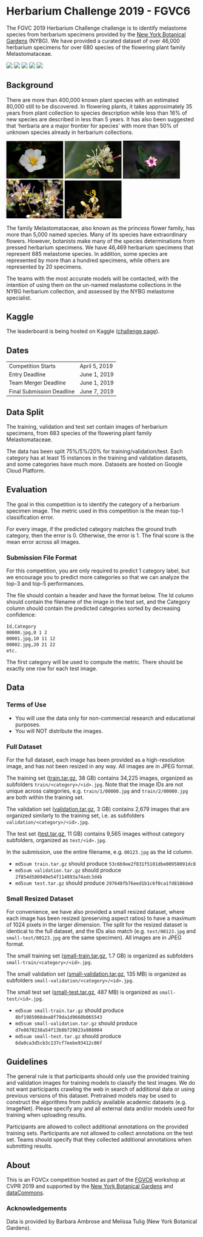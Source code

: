 # Herbarium Challenge 2019 - FGVC6

The FGVC 2019 Herbarium Challenge challenge is to identify melastome species from herbarium specimens provided by the [New York Botanical Gardens](https://www.nybg.org/plant-research-and-conservation/) (NYBG). We have provided a curated dataset of over 46,000 herbarium specimens for over 680 species of the flowering plant family Melastomataceae.

<p float="left">
	<img src="./2019/assets/specimen1.jpg" width=150>
	<img src="./2019/assets/specimen2.jpg" width=150>
	<img src="./2019/assets/specimen3.jpg" width=150>
	<img src="./2019/assets/specimen4.jpg" width=150>
	<img src="./2019/assets/specimen5.jpg" width=150>
</p>

## Background
There are more than 400,000 known plant species with an estimated 80,000 still to be discovered. In flowering plants, it takes approximately 35 years from plant collection to species description while less than 16% of new species are described in less than 5 years. It has also been suggested that ‘herbaria are a major frontier for species’ with more than 50% of unknown species already in herbarium collections.

<p float="left">
	<img src="./2019/assets/plant1.jpg" width=150>
	<img src="./2019/assets/plant2.jpg" width=150>
	<img src="./2019/assets/plant3.jpg" width=150>
	<img src="./2019/assets/plant4.jpg" width=150>
	<img src="./2019/assets/plant5.jpg" width=150>
</p>

The family Melastomataceae, also known as the princess flower family, has more than 5,000 named species. Many of its species have extraordinary flowers. However, botanists make many of the species determinations from pressed herbarium specimens. We have 46,469 herbarium specimens that represent 685 melastome species. In addition, some species are represented by more than a hundred specimens, while others are represented by 20 specimens.

The teams with the most accurate models will be contacted, with the intention of using them on the un-named melastome collections in the NYBG herbarium collection, and assessed by the NYBG melastome specialist.

## Kaggle
The leaderboard is being hosted on Kaggle ([challenge page](https://www.kaggle.com/c/herbarium-2019-fgvc6)).

## Dates
|||
|------|---------------|
Competition Starts|April 5, 2019|
Entry Deadline|June 1, 2019|
Team Merger Deadline|June 1, 2019|
Final Submission Deadline|June 7, 2019|

## Data Split
The training, validation and test set contain images of herbarium specimens, from 683 species of the flowering plant family Melastomataceae.

The data has been split 75%/5%/20% for training/validation/test. Each category has at least 15 instances in the training and validation datasets, and some categories have much more. Datasets are hosted on Google Cloud Platform.

## Evaluation
The goal in this competition is to identify the category of a herbarium specimen image. The metric used in this competition is the mean top-1 classification error.

For every image, if the predicted category matches the ground truth category, then the error is 0. Otherwise, the error is 1. The final score is the mean error across all images.

### Submission File Format
For this competition, you are only required to predict 1 category label, but we encourage you to predict more categories so that we can analyze the top-3 and top-5 performances.

The file should contain a header and have the format below. The Id column should contain the filename of the image in the test set, and the Category column should contain the predicted categories sorted by decreasing confidence:

    Id,Category
    00000.jpg,0 1 2
    00001.jpg,10 11 12
    00002.jpg,20 21 22
    etc.

The first category will be used to compute the metric. There should be exactly one row for each test image.

## Data
### Terms of Use
* You will use the data only for non-commercial research and educational purposes.
* You will NOT distribute the images.

### Full Dataset
For the full dataset, each image has been provided as a high-resolution image, and has not been resized in any way. All images are in JPEG format.

The training set ([train.tar.gz](https://storage.googleapis.com/nybg/herbarium-2019-fgvc6/train.tar.gz), 38 GB) contains 34,225 images, organized as subfolders `train/<category>/<id>.jpg`. Note that the image IDs are not unique across categories, e.g. `train/1/00000.jpg` and `train/2/00000.jpg` are both within the training set.

The validation set ([validation.tar.gz](https://storage.googleapis.com/nybg/herbarium-2019-fgvc6/validation.tar.gz), 3 GB) contains 2,679 images that are organized similarly to the training set, i.e. as subfolders `validation/<category>/<id>.jpg`.

The test set ([test.tar.gz](https://storage.googleapis.com/nybg/herbarium-2019-fgvc6/test.tar.gz), 11 GB) contains 9,565 images without category subfolders, organized as `test/<id>.jpg`.

In the submission, use the entire filename, e.g. `00123.jpg` as the Id column.

* `md5sum train.tar.gz` should produce `53c6b9ee2f831f5101dbe00958091dc8`
* `md5sum validation.tar.gz` should produce `2f854d580949e54f114993a74adc3d4b`
* `md5sum test.tar.gz` should produce `297648fb76eed1b1c6f0ca1fd8188de0`

### Small Resized Dataset
For convenience, we have also provided a small resized dataset, where each image has been resized (preserving aspect ratios) to have a maximum of 1024 pixels in the larger dimension. The split for the resized dataset is identical to the full dataset, and the IDs also match (e.g. `test/00123.jpg` and `small-test/00123.jpg` are the same specimen). All images are in JPEG format.

The small training set ([small-train.tar.gz](https://storage.googleapis.com/nybg/herbarium-2019-fgvc6/small-train.tar.gz), 1.7 GB) is organized as subfolders `small-train/<category>/<id>.jpg`.

The small validation set ([small-validation.tar.gz](https://storage.googleapis.com/nybg/herbarium-2019-fgvc6/small-validation.tar.gz), 135 MB) is organized as subfolders `small-validation/<category>/<id>.jpg`.

The small test set ([small-test.tar.gz](https://storage.googleapis.com/nybg/herbarium-2019-fgvc6/small-test.tar.gz), 487 MB) is organized as `small-test/<id>.jpg`.

* `md5sum small-train.tar.gz` should produce `8bf1985008dea8f79da1d9668b065543`
* `md5sum small-validation.tar.gz` should produce `d7e8670238a54f13b8b729823a988004`
* `md5sum small-test.tar.gz` should produce `6da0ca3d5cb3c137cf7eebe93412c86f`

## Guidelines
The general rule is that participants should only use the provided training and validation images for training models to classify the test images. We do not want participants crawling the web in search of additional data or using previous versions of this dataset. Pretrained models may be used to construct the algorithms from publicly available academic datasets (e.g. ImageNet). Please specify any and all external data and/or models used for training when uploading results.

Participants are allowed to collect additional annotations on the provided training sets. Participants are not allowed to collect annotations on the test set. Teams should specify that they collected additional annotations when submitting results.

## About
This is an FGVCx competition hosted as part of the [FGVC6](https://sites.google.com/corp/view/fgvc6/home) workshop at CVPR 2019 and supported by the [New York Botanical Gardens](https://www.nybg.org/plant-research-and-conservation/) and [dataCommons](http://www.datacommons.org/).

### Acknowledgements
Data is provided by Barbara Ambrose and Melissa Tulig (New York Botanical Gardens).
